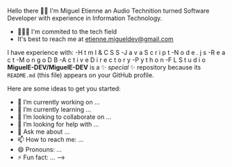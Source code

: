 Hello there 👋🏾 I'm Miguel Etienne an Audio Technition turned Software Developer with experience in Information Technology.
- 👨🏾‍💻 I'm commited to the tech field 
- It's best to reach me at etienne.migueldev@gmail.com


I have experience with:
-H t m l & C S S
-J a v a S c r i p t
-N o d e . j s
-R e a c t
-M o n g o D B
-A c t i v e D i r e c t o r y
-P y t h o n
-F L S t u d i o
**MiguelE-DEV/MiguelE-DEV** is a ✨ _special_ ✨ repository because its `README.md` (this file) appears on your GitHub profile.

Here are some ideas to get you started:

- 🔭 I’m currently working on ...
- 🌱 I’m currently learning ...
- 👯 I’m looking to collaborate on ...
- 🤔 I’m looking for help with ...
- 💬 Ask me about ...
- 📫 How to reach me: ...
- 😄 Pronouns: ...
- ⚡ Fun fact: ...
-->
